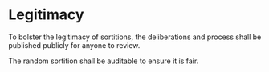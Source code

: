 # Legitimacy

To bolster the legitimacy of sortitions, the deliberations and process shall be published publicly for anyone to review.

The random sortition shall be auditable to ensure it is fair.
